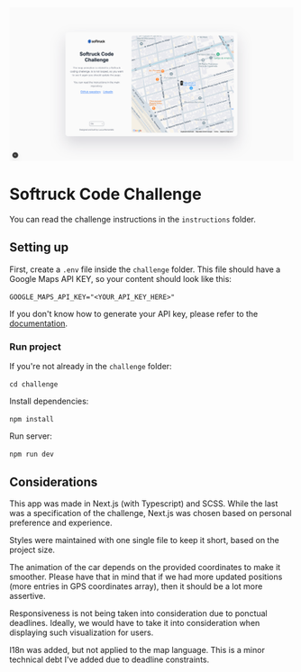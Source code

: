 ![Softruck project overview](https://github.com/luccaromaniello/softruck-challenge/blob/main/challenge/public/overview.png?raw=true)

# Softruck Code Challenge

You can read the challenge instructions in the `instructions` folder.

## Setting up

First, create a `.env` file inside the `challenge` folder. This file should have a Google Maps API KEY, so your content should look like this:

`GOOGLE_MAPS_API_KEY="<YOUR_API_KEY_HERE>"`

If you don't know how to generate your API key, please refer to the [documentation](https://developers.google.com/maps/documentation/javascript).

### Run project

If you're not already in the `challenge` folder:

`cd challenge`

Install dependencies:

`npm install`

Run server:

`npm run dev`

## Considerations

This app was made in Next.js (with Typescript) and SCSS. While the last was a specification of the challenge, Next.js was chosen based on personal preference and experience.

Styles were maintained with one single file to keep it short, based on the project size.

The animation of the car depends on the provided coordinates to make it smoother. Please have that in mind that if we had more updated positions (more entries in GPS coordinates array), then it should be a lot more assertive.

Responsiveness is not being taken into consideration due to ponctual deadlines. Ideally, we would have to take it into consideration when displaying such visualization for users.

I18n was added, but not applied to the map language. This is a minor technical debt I've added due to deadline constraints.
